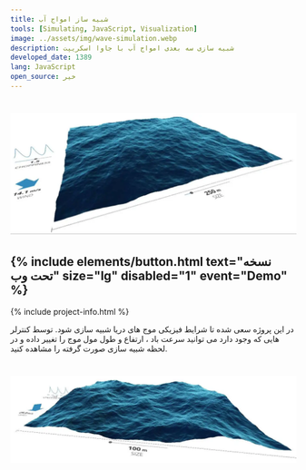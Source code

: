 ```yaml
---
title: شبیه ساز امواج آب
tools: [Simulating, JavaScript, Visualization]
image: ../assets/img/wave-simulation.webp
description: شبیه سازی سه بعدی امواج آب با جاوا اسکریپت
developed_date: 1389
lang: JavaScript
open_source: خیر
---
```


<h1 class="center">
<img src="../assets/img/wave-simulation.webp"/>
</h1>

<h2 class="center">
{% include elements/button.html text="نسخه تحت وب" size="lg" disabled="1" event="Demo" %}
</h2>

{% include project-info.html %}

در این پروژه سعی شده تا شرایط فیزیکی موج های دریا شبیه سازی شود. توسط کنترلر هایی که وجود دارد می توانید سرعت باد ، ارتفاع و طول مول موج را تغییر داده و در لحظه شبیه سازی صورت گرفته را مشاهده کنید.

<h1 class="center">
<img src="../assets/img/wave-simulation-2.webp"/>
</h1>
